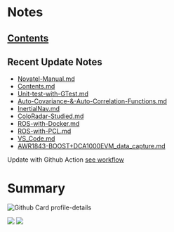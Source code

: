 <!--
**dino920135/dino920135** is a ✨ _special_ ✨ repository because its `README.md` (this file) appears on your GitHub profile.
-->
<!-- # About me -->
# Notes
## [Contents](https://github.com/dino920135/Notes/blob/main/pages/Contents.md)
## Recent Update Notes
<!-- BLOG-POST-LIST:START -->
- [Novatel-Manual.md](https://github.com/dino920135/Notes/blob/main/pages/Novatel-Manual.md)
- [Contents.md](https://github.com/dino920135/Notes/blob/main/pages/Contents.md)
- [Unit-test-with-GTest.md](https://github.com/dino920135/Notes/blob/main/pages/Unit-test-with-GTest.md)
- [Auto-Covariance-&-Auto-Correlation-Functions.md](https://github.com/dino920135/Notes/blob/main/pages/Auto-Covariance-&-Auto-Correlation-Functions.md)
- [InertialNav.md](https://github.com/dino920135/Notes/blob/main/pages/InertialNav.md)
- [ColoRadar-Studied.md](https://github.com/dino920135/Notes/blob/main/pages/ColoRadar-Studied.md)
- [ROS-with-Docker.md](https://github.com/dino920135/Notes/blob/main/pages/ROS-with-Docker.md)
- [ROS-with-PCL.md](https://github.com/dino920135/Notes/blob/main/pages/ROS-with-PCL.md)
- [VS_Code.md](https://github.com/dino920135/Notes/blob/main/pages/VS_Code.md)
- [AWR1843-BOOST+DCA1000EVM_data_capture.md](https://github.com/dino920135/Notes/blob/main/pages/AWR1843-BOOST+DCA1000EVM_data_capture.md)
<!-- BLOG-POST-LIST:END -->
Update with Github Action [see workflow](https://github.com/dino920135/dino920135/tree/main/.github/workflows)

# Summary
![Github Card profile-details](http://github-profile-summary-cards.vercel.app/api/cards/profile-details?username=dino920135&theme=github_dark)

![](http://github-profile-summary-cards.vercel.app/api/cards/stats?username=dino920135&theme=github_dark) ![](http://github-profile-summary-cards.vercel.app/api/cards/most-commit-language?username=dino920135&theme=github_dark)
